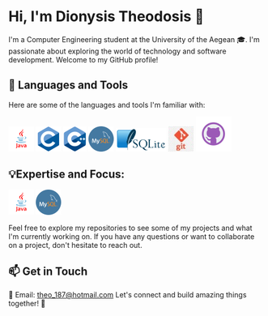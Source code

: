# Hi, I'm Dionysis Theodosis 👋

I'm a Computer Engineering student at the University of the Aegean 🎓. I'm passionate about exploring the world of technology and software development. Welcome to my GitHub profile!

## 🚀 Languages and Tools

Here are some of the languages and tools I'm familiar with:

![java-free-download-free-png (Custom) (1)](https://github.com/DionysisTheodosis/DionysisTheodosis/blob/main/java-free-download-free-png%20(Custom)%20(1).png?raw=true)  ![c_original_logo_icon_146611 (Custom)](https://github.com/DionysisTheodosis/DionysisTheodosis/blob/main/c_original_logo_icon_146611%20(Custom).png?raw=true)  ![C++-Logo wine (Custom) (2)](https://github.com/DionysisTheodosis/DionysisTheodosis/blob/main/C++-Logo.wine%20(Custom)%20(2).png?raw=true)
 ![pngimg com - mysql_PNG9 (Custom)](https://github.com/DionysisTheodosis/DionysisTheodosis/blob/main/pngimg.com%20-%20mysql_PNG9%20(Custom).png?raw=true) ![SQLite370 svg (Custom) (1)](https://github.com/DionysisTheodosis/DionysisTheodosis/blob/main/SQLite370.svg%20(Custom)%20(1).png?raw=true) ![logo-logo-git-line-cheat-sheet-signage-cheating-mug-png-clipart (Custom)](https://github.com/DionysisTheodosis/DionysisTheodosis/blob/main/logo-logo-git-line-cheat-sheet-signage-cheating-mug-png-clipart%20(Custom).jpg?raw=true)  ![github_git_hub_logo_icon_132878 (Custom)](https://github.com/DionysisTheodosis/DionysisTheodosis/blob/main/github_git_hub_logo_icon_132878%20(Custom)%20(1).png?raw=true)



## 💡Expertise and Focus:

![java-free-download-free-png (Custom) (1)](https://github.com/DionysisTheodosis/DionysisTheodosis/blob/main/java-free-download-free-png%20(Custom)%20(1).png?raw=true)  ![pngimg com - mysql_PNG9 (Custom)](https://github.com/DionysisTheodosis/DionysisTheodosis/blob/main/pngimg.com%20-%20mysql_PNG9%20(Custom).png?raw=true)

Feel free to explore my repositories to see some of my projects and what I'm currently working on. If you have any questions or want to collaborate on a project, don't hesitate to reach out.

## 📫 Get in Touch

📧 Email: theo_187@hotmail.com
Let's connect and build amazing things together! 🌟
